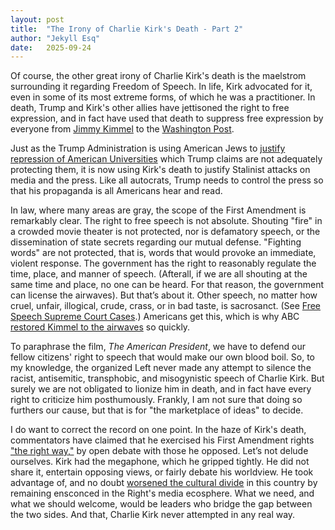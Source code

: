 ```yaml
---
layout: post
title:  "The Irony of Charlie Kirk's Death - Part 2"
author: "Jekyll Esq"
date:   2025-09-24
---
```

Of course, the other great irony of Charlie Kirk's death is the maelstrom surrounding it regarding Freedom of Speech. In life, Kirk advocated for it, even in some of its most extreme forms, of which he was a practitioner. In death, Trump and Kirk's other allies have jettisoned the right to free expression, and in fact have used that death to suppress free expression by everyone from [Jimmy Kimmel](https://www.bbc.com/news/articles/cr4qe0rz2zvo) to the [Washington Post](https://www.independent.co.uk/news/world/americas/us-politics/washington-post-fired-charlie-kirk-karen-attiah-b2826734.html).

Just as the Trump Administration is using American Jews to [justify repression of American Universities](https://www.npr.org/2025/09/17/nx-s1-5543212/study-most-american-jews-dont-agree-with-trumps-tactics-for-combating-antisemitism) which Trump claims are not adequately protecting them, it is now using Kirk's death to justify Stalinist attacks on media and the press. Like all autocrats, Trump needs to control the press so that his propaganda is all Americans hear and read.

In law, where many areas are gray, the scope of the First Amendment is remarkably clear. The right to free speech is not absolute. Shouting "fire" in a crowded movie theater is not protected, nor is defamatory speech, or the dissemination of state secrets regarding our mutual defense. "Fighting words" are not protected, that is, words that would provoke an immediate, violent response. The government has the right to reasonably regulate the time, place, and manner of speech. (Afterall, if we are all shouting at the same time and place, no one can be heard. For that reason, the government can license the airwaves). But that’s about it. Other speech, no matter how cruel, unfair, illogical, crude, crass, or in bad taste, is sacrosanct. (See [Free Speech Supreme Court Cases](https://supreme.justia.com/cases-by-topic/free-speech/).) Americans get this, which is why ABC [restored Kimmel to the airwaves](https://www.reuters.com/business/jimmy-kimmel-returns-late-night-television-six-day-suspension-2025-09-23/) so quickly.

To paraphrase the film, _The American President_, we have to defend our fellow citizens' right to speech that would make our own blood boil. So, to my knowledge, the organized Left never made any attempt to silence the racist, antisemitic, transphobic, and misogynistic speech of Charlie Kirk. But surely we are not obligated to lionize him in death, and in fact have every right to criticize him posthumously. Frankly, I am not sure that doing so furthers our cause, but that is for "the marketplace of ideas" to decide.

I do want to correct the record on one point. In the haze of Kirk's death, commentators have claimed that he exercised his First Amendment rights ["the right way,"](https://www.nytimes.com/2025/09/11/opinion/charlie-kirk-assassination-fear-politics.html) by open debate with those he opposed. Let’s not delude ourselves. Kirk had the megaphone, which he gripped tightly. He did not share it, entertain opposing views, or fairly debate his worldview. He took advantage of, and no doubt [worsened the cultural divide](https://www.erininthemorning.com/p/we-must-not-posthumously-sanitize) in this country by remaining ensconced in the Right's media ecosphere. What we need, and what we should welcome, would be leaders who bridge the gap between the two sides. And that, Charlie Kirk never attempted in any real way.

